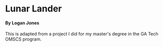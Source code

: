 # Lunar Lander
#### By Logan Jones

This is adapted from a project I did for my master's degree in the GA Tech OMSCS program.

